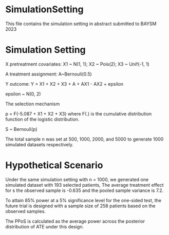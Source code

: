 # SimulationSetting
This file contains the simulation setting in abstract submitted to BAYSM 2023 

# Simulation Setting 
X pretreatment covariates: X1 ~ N(1, 1); X2 ~ Pois(2); X3 ~ Unif(-1, 1)

A treatment assignment: A~Bernouli(0.5)

Y outcome: Y = X1 + X2 + X3 + A + AX1 - AX2 + epsilon

epsilon ~ N(0, 2)

The selection mechanism 

p = F(-5.087 + X1 + X2 + X3) where F(.) is the cumulative distribution function of the logistic distribution.

S ~ Bernouli(p)

The total sample n was set at 500, 1000, 2000, and 5000 to generate 1000 simulated datasets respectively.

# Hypothetical Scenario
Under the same simulation setting with n = 1000, we generated one simulated dataset with 193 selected patients, The average treatment effect for
s
the observed sample is -0.635 and the pooled sample variance is 7.2.

To attain 85% power at a 5% significance level for the one-sided test, the future trial is designed with a sample size of 258 patients based on the observed samples.

The PPoS is calculated as the average power across the posterior distribution of ATE under this design.
